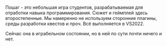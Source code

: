 Пошаг - это небольшая игра студентов, разрабатываемая для отработки навыка программирования. Сюжет и геймплей здесь второстепенные.
Мы намеренно не используем сторонние плагины, среды разработки квестов и проч. 
Всё выполняется в VS2022.

Сейчас она в играбельном состоянии, но в ней по сути почти ничего и нет.
